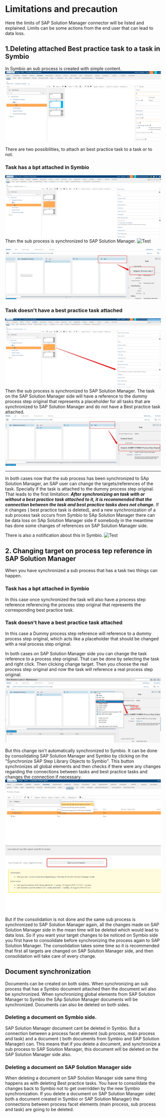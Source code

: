 # Limitations and precaution 

Here the limits of SAP Solution Manager connector will be listed and explained.
Limits can be some actions from the end user that can lead to data loss.

## 1.Deleting attached Best practice task to a task in Symbio

In Symbio an sub process is created with simple content.
![Test](media/SymbioBPTConnection0.png)

There are two possibilities, to attach an best practice task to a task or to not.

### Task has a bpt attached in Symbio
 
 ![Test](media/SymbioBPTConnection1.png)
Then the sub process is synchronized to SAP Solution Manager.
 ![Test](media/SymbioBPTConnection3.png)

![Test](media/SymbioBPTConnection2.png)
 
### Task doesn't have a best practice task attached
![Test](media/SymbioBPTConnection4.png)
Then the sub process is synchronized to SAP Solution Manager.
The task on the SAP Solution Manager side will have a reference to the dummy process step original that represents a placeholder for all tasks that are synchronized to SAP Solution Manager and do not have a Best practice task attached.
![Test](media/SymbioBPTConnection5.png)

***
In both cases now that the sub process has been synchronized to SAp Solution Manager, an SAP user can change the targets/references of the task. Specially if the task is attached to the dummy process step original. That leads to the first limitation:
***After synchronizing an task with or without a best practice task attached to it, it is recommended that the connection between the task and best practice tasks does not change.***
If it changes ( best practice task is deleted), and a new synchronization of a sub process task occurs from Symbio to SAp Solution Manager there can be data loss on SAp Solution Manager side if somebody in the meantime has done some changes of references on SAP Solution Manager side.

There is also a notification about this in Symbio.
![Test](media/SymbioBPTConnection6.png)

## 2. Changing target on process tep reference in SAP Solution Manager

When you have synchronized a sub process that has a task two things can happen.
### Task has a bpt attached in Symbio
 In this case once synchronized the task will also have a process step reference referencing the process step original that represents the corresponding best practice task.
 
### Task doesn't have a best practice task attached
 In this case a Dummy process step reference will reference to a dummy process step original, which acts like a placeholder that should be changed with a real process step original.
 
 In both cases on SAP Solution Manager side you can change the task reference to  a process step original.
 That can be done by selecting the task and right click. Then clicking change target. Then you choose the real process step original and now the task will reference a real process step original.
 ![Test](media/SymbioBPTConnection7.png)
 
 But this change isn't automatically synchronized to Symbio. It can be done by consolidating SAP Solution Manager and Symbio by clicking on the "Synchronize SAP Step Library Objects to Symbio". This button synchronizes all global elements and then checks if there were any changes regarding the connections between tasks and best practice tasks and changes the connection if necessary.
![Test](media/SymbioBPTConnection8.png)
![Test](media/SymbioBPTConnection9.png)
   
 But if the consolidation is not done and the same sub process is synchronized to SAP Solution Manager again, all the changes made on SAP Solution Manager side in the mean time will be deleted which would lead to data loss.
 So if you want your target changes to be noticed on Symbio side you first have to consolidate before synchronizing the process again to SAP Solution Manager. The consolidation takes some time so it is recommended that first all targets are changed on SAP Solution Manager side, and then consolidation will take care of every change.
 
## Document synchronization
Documents can be created on both sides. When synchronizing an sub process that has a Symbio document attached then the document wil also be synchronized.
When synchronizing global elements from SAP Solution Manager to Symbio the SAp Solution Manager documents will be synchronized.
Documents can also be deleted on both sides.
### Deleting a document on Symbio side.
 SAP Solution Manager document cant be deleted in Symbio. But a connection between a process facet element (sub process, main process and task) and a document ( both documents from Symbio and SAP Solution Manager) can. This means that if you delete a document, and synchronize a sub process to SAP Solution Manager, this document will be deleted on the SAP Solution Manager side also.
 
### Deleting a document on SAP Solution Manager side
 When deleting a document on SAP Solution Manager side same thing happens as with deleting Best practice tasks. You have to consolidate the changes back to Symbio not to get overridden by the new Symbio synchronization.
 If you delete a document on SAP Solution Manager side( both a document created in Symbio or SAP Solution Manager) the connections between process facet elements (main process, sub process and task) are going to be deleted.